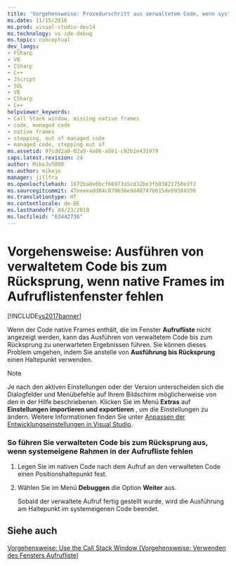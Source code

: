 ```yaml
---
title: 'Vorgehensweise: Prozedurschritt aus verwaltetem Code, wenn systemeigene Rahmen im Aufruflistenfenster fehlen | Microsoft-Dokumentation'
ms.date: 11/15/2016
ms.prod: visual-studio-dev14
ms.technology: vs-ide-debug
ms.topic: conceptual
dev_langs:
- FSharp
- VB
- CSharp
- C++
- JScript
- SQL
- VB
- CSharp
- C++
helpviewer_keywords:
- Call Stack window, missing native frames
- code, managed code
- native frames
- stepping, out of managed code
- managed code, stepping out of
ms.assetid: 97cdd2a8-02a9-4a06-a5b1-c92b1e431979
caps.latest.revision: 24
author: MikeJo5000
ms.author: mikejo
manager: jillfra
ms.openlocfilehash: 1672ba8e6bcf66973a5cd32be3fb03821750e3f2
ms.sourcegitcommit: 47eeeeadd84c879636e9d48747b615de69384356
ms.translationtype: HT
ms.contentlocale: de-DE
ms.lasthandoff: 04/23/2019
ms.locfileid: "63442736"
---
```

# <a name="how-to-step-out-of-managed-code-when-native-frames-are-missing-from-the-call-stack-window"></a>Vorgehensweise: Ausführen von verwaltetem Code bis zum Rücksprung, wenn native Frames im Aufruflistenfenster fehlen
[!INCLUDE[vs2017banner](../includes/vs2017banner.md)]

Wenn der Code native Frames enthält, die im Fenster **Aufrufliste** nicht angezeigt werden, kann das Ausführen von verwaltetem Code bis zum Rücksprung zu unerwarteten Ergebnissen führen. Sie können dieses Problem umgehen, indem Sie anstelle von **Ausführung bis Rücksprung** einen Haltepunkt verwenden.  
  
> [!NOTE]
> Je nach den aktiven Einstellungen oder der Version unterscheiden sich die Dialogfelder und Menübefehle auf Ihrem Bildschirm möglicherweise von den in der Hilfe beschriebenen. Klicken Sie im Menü **Extras** auf **Einstellungen importieren und exportieren** , um die Einstellungen zu ändern. Weitere Informationen finden Sie unter [Anpassen der Entwicklungseinstellungen in Visual Studio](http://msdn.microsoft.com/22c4debb-4e31-47a8-8f19-16f328d7dcd3).  
  
### <a name="to-step-out-of-managed-code-when-native-frames-are-missing-from-the-call-stack-display"></a>So führen Sie verwalteten Code bis zum Rücksprung aus, wenn systemeigene Rahmen in der Aufrufliste fehlen  
  
1. Legen Sie im nativen Code nach dem Aufruf an den verwalteten Code einen Positionshaltepunkt fest.  
  
2. Wählen Sie im Menü **Debuggen** die Option **Weiter** aus.  
  
     Sobald der verwaltete Aufruf fertig gestellt wurde, wird die Ausführung am Haltepunkt im systemeigenen Code beendet.  
  
## <a name="see-also"></a>Siehe auch  
 [Vorgehensweise: Use the Call Stack Window (Vorgehensweise: Verwenden des Fensters Aufrufliste)](../debugger/how-to-use-the-call-stack-window.md)
